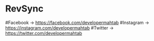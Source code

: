 # RevSync

#Facebook
-> https://facebook.com/developermahtab
#Instagram
-> https://instagram.com/developermahtab
#Twitter
-> https://twitter.com/developermahtab
